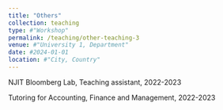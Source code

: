 ```yaml
---
title: "Others"
collection: teaching
type: #"Workshop"
permalink: /teaching/other-teaching-3
venue: #"University 1, Department"
date: #2024-01-01
location: #"City, Country"
---
```


NJIT Bloomberg Lab, Teaching assistant, 2022-2023

Tutoring for Accounting, Finance and Management, 2022-2023